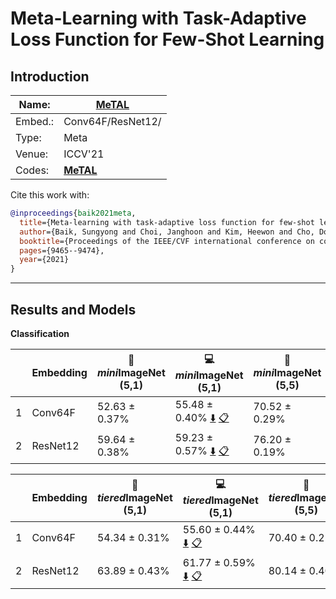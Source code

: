 # Meta-Learning with Task-Adaptive Loss Function for Few-Shot Learning

## Introduction

| Name:   | [MeTAL](https://arxiv.org/abs/2110.03909)      |
| ------- | ---------------------------------------------- |
| Embed.: | Conv64F/ResNet12/                              |
| Type:   | Meta                                           |
| Venue:  | ICCV'21                                        |
| Codes:  | [**MeTAL**](https://github.com/baiksung/MeTAL) |


Cite this work with:

```bibtex
@inproceedings{baik2021meta,
  title={Meta-learning with task-adaptive loss function for few-shot learning},
  author={Baik, Sungyong and Choi, Janghoon and Kim, Heewon and Cho, Dohee and Min, Jaesik and Lee, Kyoung Mu},
  booktitle={Proceedings of the IEEE/CVF international conference on computer vision},
  pages={9465--9474},
  year={2021}
}
```

---

## Results and Models

**Classification**

|      | Embedding | :book: *mini*ImageNet (5,1) | :computer: *mini*ImageNet (5,1)                              | :book:*mini*ImageNet (5,5) | :computer: *mini*ImageNet (5,5)                              | :memo: Comments |
| ---- | --------- | --------------------------- | ------------------------------------------------------------ | -------------------------- | ------------------------------------------------------------ | --------------- |
| 1    | Conv64F   | 52.63 ± 0.37%               | 55.48 ± 0.40% [:arrow_down:](https://drive.google.com/drive/folders/13EA9LJIDKz26cUQ_2DFOXoX6I9jU5X8e?usp=sharing) [:clipboard:](./METAL-miniImageNet--ravi-Conv64F-5-1.yaml) | 70.52 ± 0.29%              | 70.89 ± 0.30% [:arrow_down:](https://drive.google.com/drive/folders/1nzQuPq8wkUwhLZMyd3675r-COj4_TRaS?usp=share_link) [:clipboard:](./METAL-miniImageNet--ravi-Conv64F-5-5.yaml) |                 |
| 2    | ResNet12  | 59.64 ± 0.38%               | 59.23 ± 0.57% [:arrow_down:](https://drive.google.com/drive/folders/160eboS9b6L0HiFzO7Y_02o84MnxiDNEM?usp=share_link) [:clipboard:](./METAL-miniImageNet--ravi-resnet12-5-1.yaml) | 76.20 ± 0.19%              | 77.84 ± 0.45% [:arrow_down:](https://drive.google.com/drive/folders/1571BXod4mq7PWb8WD_FglaLoOZbKfaNl?usp=share_link) [:clipboard:](./METAL-miniImageNet--ravi-resnet12-5-5.yaml) |                 |

|   | Embedding | :book: *tiered*ImageNet (5,1) | :computer: *tiered*ImageNet (5,1) | :book:*tiered*ImageNet (5,5) | :computer: *tiered*ImageNet (5,5) | :memo: Comments  |
| ---- | --------- | --------------------------- | ------------------------------------------------------------ | -------------------------- | ------------------------------------------------------------ | --------------- |
| 1    | Conv64F   | 54.34 ± 0.31%          | 55.60 ± 0.44% [:arrow_down:](https://drive.google.com/drive/folders/1DX8cbUBQQ2qTIpK8qrMB1BzGxSYNUw6L?usp=share_link) [:clipboard:](./METAL-tiered_imagenet-Conv64F-5-1.yaml) | 70.40 ± 0.21%           | 71.27 ± 0.33% [:arrow_down:](https://drive.google.com/drive/folders/1d4kXPh6FwcNz0uS_uImTDGPLjEOxDMc-?usp=share_link) [:clipboard:](./METAL-tiered_imagenet-Conv64F-5-5.yaml) |         |
| 2    | ResNet12  | 63.89 ± 0.43%         | 61.77 ± 0.59% [:arrow_down:](https://drive.google.com/drive/folders/1--jVIxv8mlaAPRScKg6UbVvJVAzEn1iJ?usp=share_link) [:clipboard:](./METAL-tiered_imagenet-resnet12-5-1.yaml) | 80.14 ± 0.40%      | 78.58 ± 0.47% [:arrow_down:](https://drive.google.com/drive/folders/1BAZ5NeV1q5N_S0dkOuYJythtILQuaemw?usp=share_link) [:clipboard:](./METAL-tiered_imagenet-resnet12-5-5.yaml) |         |